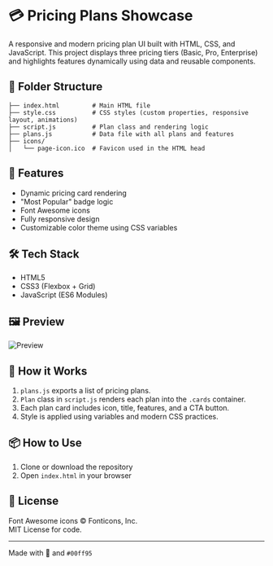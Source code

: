 
# 💳 Pricing Plans Showcase

A responsive and modern pricing plan UI built with HTML, CSS, and JavaScript. This project displays three pricing tiers (Basic, Pro, Enterprise) and highlights features dynamically using data and reusable components.

## 📁 Folder Structure

```
├── index.html         # Main HTML file
├── style.css          # CSS styles (custom properties, responsive layout, animations)
├── script.js          # Plan class and rendering logic
├── plans.js           # Data file with all plans and features
├── icons/
│   └── page-icon.ico  # Favicon used in the HTML head
```

## 🚀 Features

- Dynamic pricing card rendering
- "Most Popular" badge logic
- Font Awesome icons
- Fully responsive design
- Customizable color theme using CSS variables

## 🛠️ Tech Stack

- HTML5
- CSS3 (Flexbox + Grid)
- JavaScript (ES6 Modules)

## 🖼️ Preview

![Preview](preview.png)

## 🧠 How it Works

1. `plans.js` exports a list of pricing plans.
2. `Plan` class in `script.js` renders each plan into the `.cards` container.
3. Each plan card includes icon, title, features, and a CTA button.
4. Style is applied using variables and modern CSS practices.

## 📦 How to Use

1. Clone or download the repository
2. Open `index.html` in your browser

## 📄 License

Font Awesome icons © Fonticons, Inc.  
MIT License for code.

---
Made with 💚 and `#00ff95`

